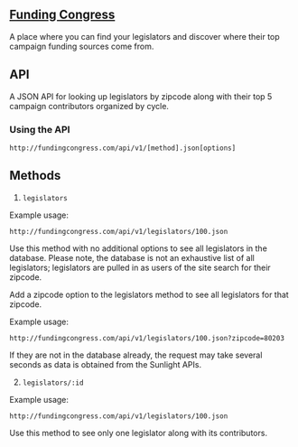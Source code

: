 ## [Funding Congress](http://fundingcongress.com)

A place where you can find your legislators and discover where their top campaign
funding sources come from.

## API
A JSON API for looking up legislators by zipcode along with their top 5 campaign contributors organized by cycle.

### Using the API

`http://fundingcongress.com/api/v1/[method].json[options]`

## Methods

1. `legislators`

Example usage:

`http://fundingcongress.com/api/v1/legislators/100.json`

Use this method with no additional options to see all legislators in the database.
Please note, the database is not an exhaustive list of all legislators; legislators are pulled in as users of the site search for their zipcode.

Add a zipcode option to the legislators method to see all legislators for that zipcode.

Example usage:

`http://fundingcongress.com/api/v1/legislators/100.json?zipcode=80203`

If they are not in the database already, the request may take several seconds as data is obtained from the Sunlight APIs.

2. `legislators/:id`

Example usage:

`http://fundingcongress.com/api/v1/legislators/100.json`

Use this method to see only one legislator along with its contributors.
